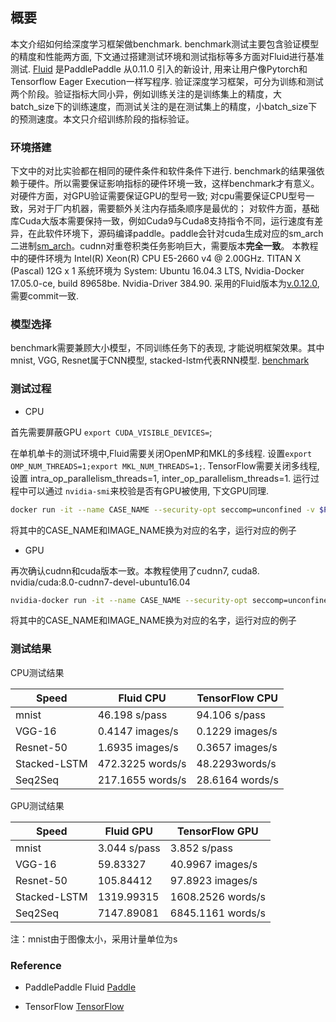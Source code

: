 ## 概要
本文介绍如何给深度学习框架做benchmark. benchmark测试主要包含验证模型的精度和性能两方面, 下文通过搭建测试环境和测试指标等多方面对Fluid进行基准测试.
[Fluid](https://github.com/PaddlePaddle/Paddle) 是PaddlePaddle 从0.11.0 引入的新设计, 用来让用户像Pytorch和Tensorflow Eager Execution一样写程序. 
验证深度学习框架，可分为训练和测试两个阶段。验证指标大同小异，例如训练关注的是训练集上的精度，大batch_size下的训练速度，而测试关注的是在测试集上的精度，小batch_size下的预测速度。本文只介绍训练阶段的指标验证。

### 环境搭建
下文中的对比实验都在相同的硬件条件和软件条件下进行. benchmark的结果强依赖于硬件。所以需要保证影响指标的硬件环境一致，这样benchmark才有意义。
对硬件方面，对GPU验证需要保证GPU的型号一致; 对cpu需要保证CPU型号一致，另对于厂内机器，需要额外关注内存插条顺序是最优的；
对软件方面，基础库Cuda大版本需要保持一致，例如Cuda9与Cuda8支持指令不同，运行速度有差异，在此软件环境下，源码编译paddle。paddle会针对cuda生成对应的sm_arch二进制[sm_arch](https://docs.nvidia.com/cuda/cuda-compiler-driver-nvcc/index.html)。cudnn对重卷积类任务影响巨大，需要版本**完全一致**。
本教程中的硬件环境为 Intel(R) Xeon(R) CPU E5-2660 v4 @ 2.00GHz. TITAN X (Pascal) 12G x 1
系统环境为 System: Ubuntu 16.04.3 LTS, Nvidia-Docker 17.05.0-ce, build 89658be. Nvidia-Driver 384.90.
采用的Fluid版本为[v.0.12.0](https://github.com/PaddlePaddle/Paddle/releases/tag/v.0.12.0), 需要commit一致.

### 模型选择
benchmark需要兼顾大小模型，不同训练任务下的表现, 才能说明框架效果。其中mnist, VGG, Resnet属于CNN模型, stacked-lstm代表RNN模型. [benchmark](https://github.com/PaddlePaddle/Paddle/tree/develop/benchmark/fluid)

### 测试过程

- CPU

首先需要屏蔽GPU `export CUDA_VISIBLE_DEVICES=`;

在单机单卡的测试环境中,Fluid需要关闭OpenMP和MKL的多线程. 设置`export OMP_NUM_THREADS=1;export MKL_NUM_THREADS=1;`. 
TensorFlow需要关闭多线程, 设置 intra_op_parallelism_threads=1, inter_op_parallelism_threads=1.
运行过程中可以通过 `nvidia-smi`来校验是否有GPU被使用, 下文GPU同理.

```bash
docker run -it --name CASE_NAME --security-opt seccomp=unconfined -v $PWD/benchmark:/benchmarkIMAGE_NAME /bin/bash
```
将其中的CASE_NAME和IMAGE_NAME换为对应的名字，运行对应的例子

- GPU 

再次确认cudnn和cuda版本一致。本教程使用了cudnn7, cuda8. nvidia/cuda:8.0-cudnn7-devel-ubuntu16.04
```bash
nvidia-docker run -it --name CASE_NAME --security-opt seccomp=unconfined -v $PWD/benchmark:/benchmark -v /usr/lib/x86_64-linux-gnu:/usr/lib/x86_64-linux-gnu IMAGE_NAME /bin/bash
```
将其中的CASE_NAME和IMAGE_NAME换为对应的名字，运行对应的例子

### 测试结果

CPU测试结果

| Speed        | Fluid  CPU       | TensorFlow CPU   |
| ------------ | ---------------- | ---------------- |
| mnist        | 46.198 s/pass    | 94.106 s/pass    |
| VGG-16       | 0.4147 images/s  | 0.1229 images/s  |
| Resnet-50    | 1.6935  images/s | 0.3657  images/s |
| Stacked-LSTM | 472.3225 words/s | 48.2293words/s   |
| Seq2Seq      | 217.1655 words/s | 28.6164 words/s  |

GPU测试结果

| Speed        | Fluid  GPU   | TensorFlow GPU    |
| ------------ | ------------ | ----------------- |
| mnist        | 3.044 s/pass | 3.852 s/pass      |
| VGG-16       | 59.83327     | 40.9967 images/s  |
| Resnet-50    | 105.84412    | 97.8923 images/s  |
| Stacked-LSTM | 1319.99315   | 1608.2526 words/s |
| Seq2Seq      | 7147.89081   | 6845.1161 words/s |

注：mnist由于图像太小，采用计量单位为s

### Reference

- PaddlePaddle Fluid [Paddle](https://github.com/PaddlePaddle/Paddle)

- TensorFlow [TensorFlow](https://github.com/tensorflow/tensorflow)
